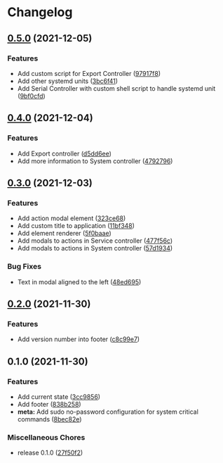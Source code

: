 # Changelog

## [0.5.0](https://www.github.com/fussel178/raspberry-manager/compare/v0.4.0...v0.5.0) (2021-12-05)


### Features

* Add custom script for Export Controller ([97917f8](https://www.github.com/fussel178/raspberry-manager/commit/97917f8a7c68e713e526773e3273ae1c231da9af))
* Add other systemd units ([3bc6f41](https://www.github.com/fussel178/raspberry-manager/commit/3bc6f41c1eec8d08c0bfed4dc3af57df4eb6aaa6))
* Add Serial Controller with custom shell script to handle systemd unit ([9bf0cfd](https://www.github.com/fussel178/raspberry-manager/commit/9bf0cfd613193b32a06e4945ce483e21a48fddd8))

## [0.4.0](https://www.github.com/fussel178/raspberry-manager/compare/v0.3.0...v0.4.0) (2021-12-04)


### Features

* Add Export controller ([d5dd6ee](https://www.github.com/fussel178/raspberry-manager/commit/d5dd6ee184811303744507700d6704713ae4ba74))
* Add more information to System controller ([4792796](https://www.github.com/fussel178/raspberry-manager/commit/479279614b3deae7c0112a942b29b7fba23266ab))

## [0.3.0](https://www.github.com/fussel178/raspberry-manager/compare/v0.2.0...v0.3.0) (2021-12-03)


### Features

* Add action modal element ([323ce68](https://www.github.com/fussel178/raspberry-manager/commit/323ce6874ff321c7d6a7658e1c33973b7f0f1676))
* Add custom title to application ([11bf348](https://www.github.com/fussel178/raspberry-manager/commit/11bf3480eccd0c8ec74b7b124fbd4d3d22ef0883))
* Add element renderer ([5f0baae](https://www.github.com/fussel178/raspberry-manager/commit/5f0baae674a0af303fad73b2d18837099590a675))
* Add modals to actions in Service controller ([477f56c](https://www.github.com/fussel178/raspberry-manager/commit/477f56cb2c4db9507a13f02e5e7a4621578fbdc2))
* Add modals to actions in System controller ([57d1934](https://www.github.com/fussel178/raspberry-manager/commit/57d1934fc1a4e8b3dc0829bd7384a5a85a93b944))


### Bug Fixes

* Text in modal aligned to the left ([48ed695](https://www.github.com/fussel178/raspberry-manager/commit/48ed69549f645eea351b05b9a644b3ae78371293))

## [0.2.0](https://www.github.com/fussel178/raspberry-manager/compare/v0.1.0...v0.2.0) (2021-11-30)


### Features

* Add version number into footer ([c8c99e7](https://www.github.com/fussel178/raspberry-manager/commit/c8c99e7f7f74f4b2296aeaafecf8fcdbc652f1d1))

## 0.1.0 (2021-11-30)


### Features

* Add current state ([3cc9856](https://www.github.com/fussel178/raspberry-manager/commit/3cc985692611d91e4079685205ebe7a15ae3b6c6))
* Add footer ([838b258](https://www.github.com/fussel178/raspberry-manager/commit/838b258fb79b5c4c320237b362f0c13f6bfbedd7))
* **meta:** Add sudo no-password configuration for system critical commands ([8bec82e](https://www.github.com/fussel178/raspberry-manager/commit/8bec82e13bd639f1e981e8d442ad988dd814508d))


### Miscellaneous Chores

* release 0.1.0 ([27f50f2](https://www.github.com/fussel178/raspberry-manager/commit/27f50f220eb5da4746c79b3b7937b3149f3ed258))
